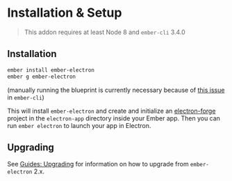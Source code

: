 # Installation & Setup

> This addon requires at least Node 8 and `ember-cli` 3.4.0

## Installation

```sh
ember install ember-electron
ember g ember-electron
```

(manually running the blueprint is currently necessary because of [this issue](https://github.com/ember-cli/ember-cli/issues/7431) in `ember-cli`)

This will install `ember-electron` and create and initialize an [electron-forge](https://www.electronforge.io/) project in the `electron-app` directory inside your Ember app. Then you can run `ember electron` to launch your app in Electron.

## Upgrading

See [Guides: Upgrading](./upgrading) for information on how to upgrade from `ember-electron` 2.x.
